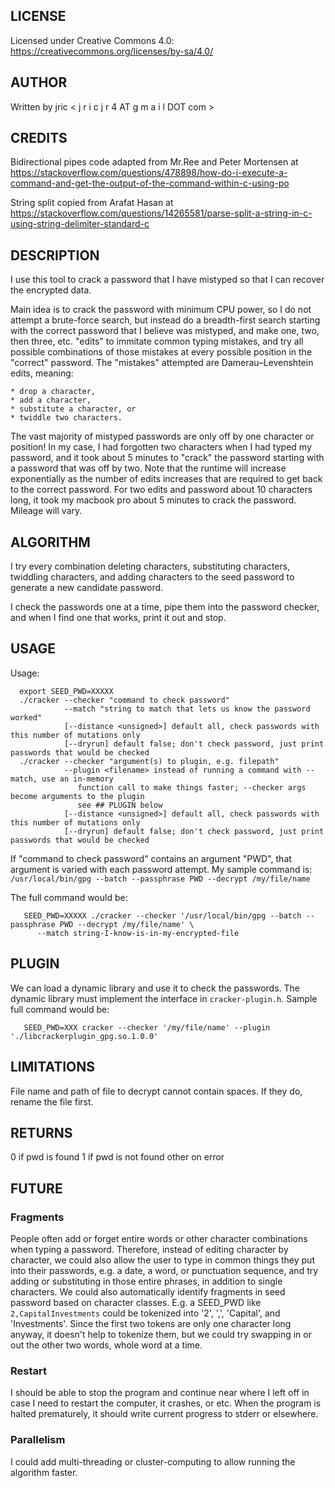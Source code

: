 ## LICENSE
 Licensed under Creative Commons 4.0:  https://creativecommons.org/licenses/by-sa/4.0/

## AUTHOR
 Written by jric < j r i c j r 4 AT g m a i l DOT com >

## CREDITS
 Bidirectional pipes code adapted from Mr.Ree and Peter Mortensen at
   https://stackoverflow.com/questions/478898/how-do-i-execute-a-command-and-get-the-output-of-the-command-within-c-using-po

 String split copied from Arafat Hasan at
   https://stackoverflow.com/questions/14265581/parse-split-a-string-in-c-using-string-delimiter-standard-c

## DESCRIPTION
 I use this tool to crack a password that I have mistyped so that I can recover the encrypted data.

 Main idea is to crack the password with minimum CPU power, so I do not attempt a brute-force search, but instead do
   a breadth-first search starting with the correct password that I believe was mistyped, and make one, two, then three, etc.
   "edits" to immitate common typing mistakes, and try all possible combinations of those mistakes at every possible position
   in the "correct" password.  The "mistakes" attempted are Damerau–Levenshtein edits, meaning:
   
    * drop a character,
    * add a character,
    * substitute a character, or
    * twiddle two characters.
   
 The vast majority of mistyped passwords are only off by one character or position!  In my case, I had
   forgotten two characters when I had typed my password, and it took about 5 minutes to "crack" the password
   starting with a password that was off by two.  Note that the runtime will increase exponentially as the
   number of edits increases that are required to get back to the correct password.  For two edits and password
   about 10 characters long, it took my macbook pro about 5 minutes to crack the password.  Mileage will vary.

## ALGORITHM
 I try every combination deleting characters, substituting characters, twiddling characters, and adding
   characters to the seed password to generate a new candidate password.

 I check the passwords one at a time, pipe them into the password checker, and when I find one that
   works, print it out and stop.

## USAGE

 Usage:
 ```
   export SEED_PWD=XXXXX
   ./cracker --checker "command to check password"
             --match "string to match that lets us know the password worked"
             [--distance <unsigned>] default all, check passwords with this number of mutations only
             [--dryrun] default false; don't check password, just print passwords that would be checked
   ./cracker --checker "argument(s) to plugin, e.g. filepath"
             --plugin <filename> instead of running a command with --match, use an in-memory
                function call to make things faster; --checker args become arguments to the plugin
                see ## PLUGIN below
             [--distance <unsigned>] default all, check passwords with this number of mutations only
             [--dryrun] default false; don't check password, just print passwords that would be checked
```

 If "command to check password" contains an argument "PWD", that argument is varied with each password
    attempt.  My sample command is:
   `/usr/local/bin/gpg --batch --passphrase PWD --decrypt /my/file/name`

The full command would be:
```
   SEED_PWD=XXXXX ./cracker --checker '/usr/local/bin/gpg --batch --passphrase PWD --decrypt /my/file/name' \
      --match string-I-know-is-in-my-encrypted-file
```

## PLUGIN

We can load a dynamic library and use it to check the passwords.  The dynamic library must implement the
interface in `cracker-plugin.h`.  Sample full command would be:
```
   SEED_PWD=XXX cracker --checker '/my/file/name' --plugin './libcrackerplugin_gpg.so.1.0.0'
```

## LIMITATIONS

File name and path of file to decrypt cannot contain spaces.  If they do, rename the file first.

## RETURNS

0 if pwd is found
1 if pwd is not found
other on error

## FUTURE

### Fragments
People often add or forget entire words or other character combinations when typing a password.  Therefore,
instead of editing character by character, we could also allow the user to type in common things they put
into their passwords, e.g. a date, a word, or punctuation sequence, and try adding or substituting in those
entire phrases, in addition to single characters.  We could also automatically identify fragments in
seed password based on character classes.  E.g. a SEED_PWD like `2,CapitalInvestments` could be tokenized
into '2', ',', 'Capital', and 'Investments'.  Since the first two tokens are only one character long anyway,
it doesn't help to tokenize them, but we could try swapping in or out the other two words, whole word at a
time.

### Restart
 I should be able to stop the program and continue near where I left off in case I need to restart
   the computer, it crashes, or etc.  When the program is halted prematurely, it should write current progress
   to stderr or elsewhere.
   
### Parallelism
I could add multi-threading or cluster-computing to allow running the algorithm faster.
